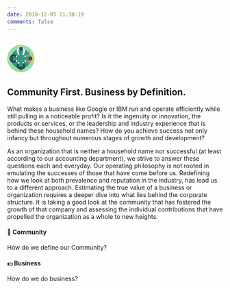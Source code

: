 ```yaml
---
date: 2018-12-05 11:30:19
comments: false
---
```

## ![Logo2](https://raw.githubusercontent.com/Developer-Handshake/Developer-Handshake.github.io/org-page/img-media/reunion.png) 
## Community First. Business by Definition.
What makes a business like Google or IBM run and operate efficiently while still pulling in a noticeable profit? Is it the ingenuity or innovation, the products or services, or the leadership and industry experience that is behind these household names? How do you achieve success not only infancy but throughout numerous stages of growth and development? 

As an organization that is neither a household name nor successful (at least according to our accounting department), we strive to answer these questions each and everyday. Our operating philosophy is not rooted in emulating the successes of those that have come before us. Redefining how we look at both prevalence and reputation in the industry, has lead us to a different approach. Estimating the true value of a business or organization requires a deeper dive into what lies behind the corporate structure. It is taking a good look at the community that has fostered the growth of that company and assessing the individual contributions that have propelled the organization as a whole to new heights. 

#### 🔗 Community
How do we define our Community? 

#### 💵 Business
How do we do business? 
